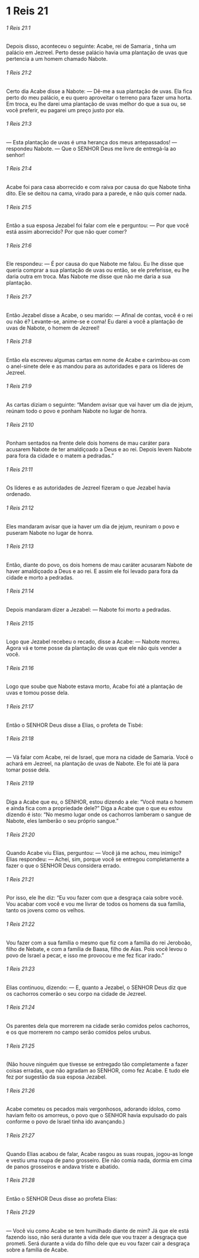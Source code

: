 # 1 Reis 21

###### 1 Reis 21:1

Depois disso, aconteceu o seguinte: Acabe, rei de Samaria , tinha um palácio em Jezreel. Perto desse palácio havia uma plantação de uvas que pertencia a um homem chamado Nabote.

###### 1 Reis 21:2

Certo dia Acabe disse a Nabote: — Dê-me a sua plantação de uvas. Ela fica perto do meu palácio, e eu quero aproveitar o terreno para fazer uma horta. Em troca, eu lhe darei uma plantação de uvas melhor do que a sua ou, se você preferir, eu pagarei um preço justo por ela.

###### 1 Reis 21:3

— Esta plantação de uvas é uma herança dos meus antepassados! — respondeu Nabote. — Que o SENHOR Deus me livre de entregá-la ao senhor!

###### 1 Reis 21:4

Acabe foi para casa aborrecido e com raiva por causa do que Nabote tinha dito. Ele se deitou na cama, virado para a parede, e não quis comer nada.

###### 1 Reis 21:5

Então a sua esposa Jezabel foi falar com ele e perguntou: — Por que você está assim aborrecido? Por que não quer comer?

###### 1 Reis 21:6

Ele respondeu: — É por causa do que Nabote me falou. Eu lhe disse que queria comprar a sua plantação de uvas ou então, se ele preferisse, eu lhe daria outra em troca. Mas Nabote me disse que não me daria a sua plantação.

###### 1 Reis 21:7

Então Jezabel disse a Acabe, o seu marido: — Afinal de contas, você é o rei ou não é? Levante-se, anime-se e coma! Eu darei a você a plantação de uvas de Nabote, o homem de Jezreel!

###### 1 Reis 21:8

Então ela escreveu algumas cartas em nome de Acabe e carimbou-as com o anel-sinete dele e as mandou para as autoridades e para os líderes de Jezreel.

###### 1 Reis 21:9

As cartas diziam o seguinte: “Mandem avisar que vai haver um dia de jejum, reúnam todo o povo e ponham Nabote no lugar de honra.

###### 1 Reis 21:10

Ponham sentados na frente dele dois homens de mau caráter para acusarem Nabote de ter amaldiçoado a Deus e ao rei. Depois levem Nabote para fora da cidade e o matem a pedradas.”

###### 1 Reis 21:11

Os líderes e as autoridades de Jezreel fizeram o que Jezabel havia ordenado.

###### 1 Reis 21:12

Eles mandaram avisar que ia haver um dia de jejum, reuniram o povo e puseram Nabote no lugar de honra.

###### 1 Reis 21:13

Então, diante do povo, os dois homens de mau caráter acusaram Nabote de haver amaldiçoado a Deus e ao rei. E assim ele foi levado para fora da cidade e morto a pedradas.

###### 1 Reis 21:14

Depois mandaram dizer a Jezabel: — Nabote foi morto a pedradas.

###### 1 Reis 21:15

Logo que Jezabel recebeu o recado, disse a Acabe: — Nabote morreu. Agora vá e tome posse da plantação de uvas que ele não quis vender a você.

###### 1 Reis 21:16

Logo que soube que Nabote estava morto, Acabe foi até a plantação de uvas e tomou posse dela.

###### 1 Reis 21:17

Então o SENHOR Deus disse a Elias, o profeta de Tisbé:

###### 1 Reis 21:18

— Vá falar com Acabe, rei de Israel, que mora na cidade de Samaria. Você o achará em Jezreel, na plantação de uvas de Nabote. Ele foi até lá para tomar posse dela.

###### 1 Reis 21:19

Diga a Acabe que eu, o SENHOR, estou dizendo a ele: “Você mata o homem e ainda fica com a propriedade dele?” Diga a Acabe que o que eu estou dizendo é isto: “No mesmo lugar onde os cachorros lamberam o sangue de Nabote, eles lamberão o seu próprio sangue.”

###### 1 Reis 21:20

Quando Acabe viu Elias, perguntou: — Você já me achou, meu inimigo? Elias respondeu: — Achei, sim, porque você se entregou completamente a fazer o que o SENHOR Deus considera errado.

###### 1 Reis 21:21

Por isso, ele lhe diz: “Eu vou fazer com que a desgraça caia sobre você. Vou acabar com você e vou me livrar de todos os homens da sua família, tanto os jovens como os velhos.

###### 1 Reis 21:22

Vou fazer com a sua família o mesmo que fiz com a família do rei Jeroboão, filho de Nebate, e com a família de Baasa, filho de Aías. Pois você levou o povo de Israel a pecar, e isso me provocou e me fez ficar irado.”

###### 1 Reis 21:23

Elias continuou, dizendo: — E, quanto a Jezabel, o SENHOR Deus diz que os cachorros comerão o seu corpo na cidade de Jezreel.

###### 1 Reis 21:24

Os parentes dela que morrerem na cidade serão comidos pelos cachorros, e os que morrerem no campo serão comidos pelos urubus.

###### 1 Reis 21:25

(Não houve ninguém que tivesse se entregado tão completamente a fazer coisas erradas, que não agradam ao SENHOR, como fez Acabe. E tudo ele fez por sugestão da sua esposa Jezabel.

###### 1 Reis 21:26

Acabe cometeu os pecados mais vergonhosos, adorando ídolos, como haviam feito os amorreus, o povo que o SENHOR havia expulsado do país conforme o povo de Israel tinha ido avançando.)

###### 1 Reis 21:27

Quando Elias acabou de falar, Acabe rasgou as suas roupas, jogou-as longe e vestiu uma roupa de pano grosseiro. Ele não comia nada, dormia em cima de panos grosseiros e andava triste e abatido.

###### 1 Reis 21:28

Então o SENHOR Deus disse ao profeta Elias:

###### 1 Reis 21:29

— Você viu como Acabe se tem humilhado diante de mim? Já que ele está fazendo isso, não será durante a vida dele que vou trazer a desgraça que prometi. Será durante a vida do filho dele que eu vou fazer cair a desgraça sobre a família de Acabe.


